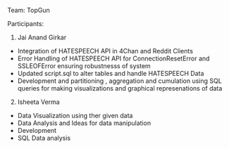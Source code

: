 Team: TopGun

Participants:

1. Jai Anand Girkar
- Integration of HATESPEECH API in 4Chan and Reddit Clients
- Error Handling of HATESPEECH API for ConnectionResetError and SSLEOFError ensuring robustnesss of system
- Updated script.sql to alter tables and handle HATESPEECH Data
- Development and partitioning , aggregation and cumulation using SQL queries for making visualizations and graphical represenations of data 

2. Isheeta Verma
- Data Visualization using ther given data
- Data Analysis and Ideas for data manipulation
- Development
- SQL Data analysis
